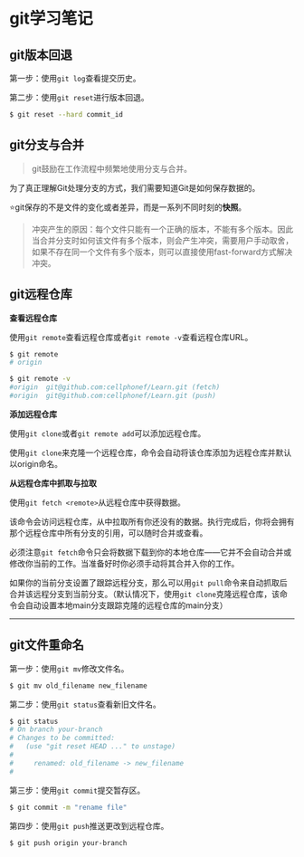 # git学习笔记

## git版本回退

第一步：使用`git log`查看提交历史。

第二步：使用`git reset`进行版本回退。
```bash
$ git reset --hard commit_id
```







## git分支与合并

> git鼓励在工作流程中频繁地使用分支与合并。

为了真正理解Git处理分支的方式，我们需要知道Git是如何保存数据的。

:star:git保存的不是文件的变化或者差异，而是一系列不同时刻的**快照**。






> 冲突产生的原因：每个文件只能有一个正确的版本，不能有多个版本。因此当合并分支时如何该文件有多个版本，则会产生冲突，需要用户手动取舍，如果不存在同一个文件有多个版本，则可以直接使用fast-forward方式解决冲突。



## git远程仓库

**查看远程仓库**

使用`git remote`查看远程仓库或者`git remote -v`查看远程仓库URL。

```bash
$ git remote
# origin

$ git remote -v
#origin  git@github.com:cellphonef/Learn.git (fetch)
#origin  git@github.com:cellphonef/Learn.git (push)
```

**添加远程仓库**

使用`git clone`或者`git remote add`可以添加远程仓库。

使用`git clone`来克隆一个远程仓库，命令会自动将该仓库添加为远程仓库并默认以origin命名。


**从远程仓库中抓取与拉取**

使用`git fetch <remote>`从远程仓库中获得数据。

该命令会访问远程仓库，从中拉取所有你还没有的数据。执行完成后，你将会拥有那个远程仓库中所有分支的引用，可以随时合并或查看。

必须注意`git fetch`命令只会将数据下载到你的本地仓库——它并不会自动合并或修改你当前的工作。当准备好时你必须手动将其合并入你的工作。

如果你的当前分支设置了跟踪远程分支，那么可以用`git pull`命令来自动抓取后合并该远程分支到当前分支。（默认情况下，使用`git clone`克隆远程仓库，该命令会自动设置本地main分支跟踪克隆的远程仓库的main分支）



****






## git文件重命名


第一步：使用`git mv`修改文件名。
```bash
$ git mv old_filename new_filename
```

第二步：使用`git status`查看新旧文件名。
```bash
$ git status
# On branch your-branch
# Changes to be committed:
#   (use "git reset HEAD ..." to unstage)
#
#     renamed: old_filename -> new_filename
#
```

第三步：使用`git commit`提交暂存区。
```bash
$ git commit -m "rename file"
```

第四步：使用`git push`推送更改到远程仓库。
```bash
$ git push origin your-branch
```